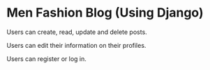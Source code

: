 # Men Fashion Blog (Using Django)

Users can create, read, update and delete posts. 

Users can edit their information on their profiles.

Users can register or log in.
